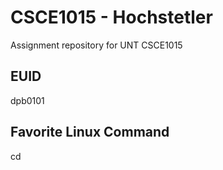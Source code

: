 # CSCE1015 - Hochstetler
Assignment repository for UNT CSCE1015
## EUID
dpb0101
## Favorite Linux Command
cd
